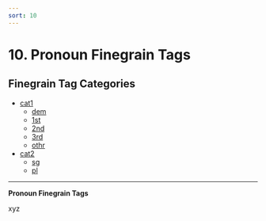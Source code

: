 ```yaml
---
sort: 10
---
```


# 10. Pronoun Finegrain Tags

## Finegrain Tag Categories

- [cat1](10_cat1)
	- [dem](10_cat1.md#10-1-1-dem-(xyz))
	- [1st](10_cat1.md#10-1-2-1st-(xyz))
	- [2nd](10_cat1.md#10-1-3-2nd-(xyz))
	- [3rd](10_cat1.md#10-1-4-3rd-(xyz))
	- [othr](10_cat1.md#10-1-5-othr-(xyz))
- [cat2](10_cat2)
	- [sg](10_cat2.md#10-2-1-sg-(xyz))
	- [pl](10_cat2.md#10-2-2-pl-(xyz))

---

**Pronoun Finegrain Tags**

xyz